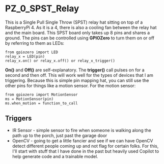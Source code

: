 # PZ_0_SPST_Relay
This is a Single Pull Single Throw (SPST) relay hat sitting on top of a RaspberryPi 4.  As it is a 4, there is also a cooling fan between the relay hat and the main board.  This SPST board only takes up 8 pins and shares a ground.  The pins can be controlled using **GPIOZero** to turn them on or off by referring to them as LEDs:
```
from gpiozero import LED
relay_x = LED(pin)
relay_x.on() or relay_x.off() or relay_x_trigger()
```
**On()** and **Off()** are self-explanatory. The **trigger()** call pulses on for a second and then off.  This will work well for the types of devices that I am triggering.
Because this is simple pin mapping hat, you can still use the other pins for things like a motion sensor.  For the motion sensor:

```
from gpiozero import MotionSensor
ms = MotionSensor(pin)
ms.when_motion = function_to_call
```

## Triggers
- IR Sensor - simple sensor to fire when someone is walking along the path up to the porch, just past the garage door
- OpenCV - going to get a little fancier and see if we can have OpenCV detect different people coming up and not flag for certain folks. For this, I'll start with stuff that I have done in the past but heavily used Copilot to help generate code and a trainable model.

